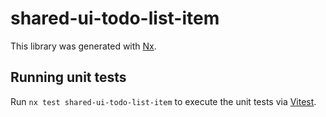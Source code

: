 # shared-ui-todo-list-item

This library was generated with [Nx](https://nx.dev).

## Running unit tests

Run `nx test shared-ui-todo-list-item` to execute the unit tests via [Vitest](https://vitest.dev/).
